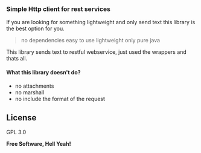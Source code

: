 ### Simple Http client for rest services
If you are looking for something lightweight and only send text this library is the best option for you.

> no dependencies
> easy to use
> lightweight
> only pure java

This library sends text to restful webservice, just used the wrappers and thats all.

#### What this library doesn't do?

* no attachments
* no marshall
* no include the format of the request


License
----

GPL 3.0


**Free Software, Hell Yeah!**
